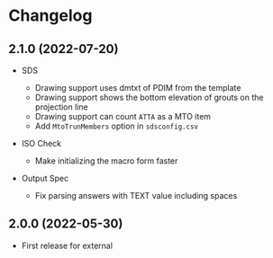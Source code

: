 # Changelog

## 2.1.0 (2022-07-20)

- SDS

  - Drawing support uses dmtxt of PDIM from the template
  - Drawing support shows the bottom elevation of grouts on the projection line
  - Drawing support can count `ATTA` as a MTO item
  - Add `MtoTrunMembers` option in `sdsconfig.csv`

- ISO Check

  - Make initializing the macro form faster

- Output Spec

  - Fix parsing answers with TEXT value including spaces

## 2.0.0 (2022-05-30)

- First release for external
